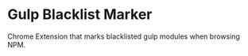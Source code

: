 Gulp Blacklist Marker
========

Chrome Extension that marks blacklisted gulp modules when browsing NPM.